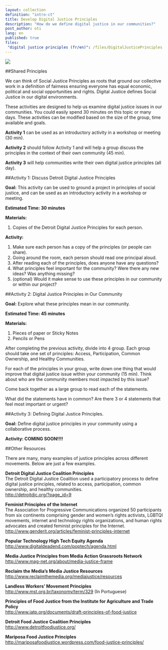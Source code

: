 ```yaml
---
layout: collection
definition: "intro-ct"
title: Develop Digital Justice Principles
description: "How do we define digital justice in our communities?"
post_author: oti
lang: en
published: true
files:
 "digital justice principles (fr/en)": /files/DigitalJusticePrinciples.pdf
---
```


<img src="https://googledrive.com/host/0BwVu7eNQIHs-dzhseVJmNzFFcjg/BmuhnIMIEAAvalX.jpg">

##Shared Principles

We can think of Social Justice Principles as roots that ground our collective work in a definition of fairness ensuring everyone has equal economic, political and social opportunities and rights. Digital Justice defines Social Justice in our digital environments.

These activities are designed to help us examine digital justice issues in our communities. You could easily spend 30 minutes on this topic or many days. These activities can be modified based on the size of the group, time available and goals.

**Activity 1** can be used as an introductory activity in a workshop or meeting (30 min).

**Activity 2** should follow Activity 1 and will help a group discuss the principles in the context of their own community (45 min).

**Activity 3** will help communities write their own digital justice principles (all day).


##Activity 1: Discuss Detroit Digital Justice Principles

**Goal:** This activity can be used to ground a project in principles of social justice, and can be used as an introductory activity in a workshop or meeting.

**Estimated Time: 30 minutes**

**Materials:**
1. Copies of the Detroit Digital Justice Principles for each person.

**Activity:**

1. Make sure each person has a copy of the principles (or people can share).
2. Going around the room, each person should read one principal aloud.
3. After reading each of the principles, does anyone have any questions?
4. What principles feel important for the community? Were there any new ideas? Was anything missing?
5. (optional) Would it make sense to use these principles in our community or within our project?

##Activity 2: Digital Justice Principles in Our Community

**Goal:** Explore what these principles mean in our community.

**Estimated Time: 45 minutes**

**Materials:**

1. Pieces of paper or Sticky Notes
2. Pencils or Pens

After completing the previous activity, divide into 4 group. Each group should take one set of principles: Access, Participation, Common Ownership, and Healthy Communities.

For each of the principles in your group, write down one thing that would improve that digital justice issue within your community (15 min). Think about who are the community members most impacted by this issue? 

Come back together as a large group to read each of the statements.

What did the statements have in common? Are there 3 or 4 statements that feel most important or urgent?

##Activity 3: Defining Digital Justice Principles.

**Goal:** Define digital justice principles in your community using a collaborative process.

**Activity: COMING SOON!!!!**


##Other Resources

There are many, many examples of justice principles across different movements. Below are just a few examples.

<p><strong>Detroit Digital Justice Coalition Principles</strong> <br>
The Detroit Digital Justice Coalition used a participatory process to define digital justice principles, related to access, participation, common ownership, and healthy communities. <br>
<a href="http://detroitdjc.org/?page_id=9">http://detroitdjc.org/?page_id=9</a></p>

<p><strong>Feminist Principles of the Internet</strong> <br>
The Association for Progressive Communications organized 50 participants from six continents comprising gender and women’s rights activists, LGBTQI movements, internet and technology rights organizations, and human rights advocates and created feminist principles for the Internet. <br>
<a href="http://www.genderit.org/articles/feminist-principles-internet">http://www.genderit.org/articles/feminist-principles-internet</a></p>

<p><strong>Popular Technology High Tech Equity Agenda</strong> <br>
<a href="http://www.digitaldeadend.com/poptech/agenda.html">http://www.digitaldeadend.com/poptech/agenda.html</a></p>

<p><strong>Media Justice Principles from Media Action Grassroots Network</strong> <br>
<a href="http://www.mag-net.org/about/media-justice-frame">http://www.mag-net.org/about/media-justice-frame</a></p>

<p><strong>Reclaim the Media’s Media Justice Resources</strong> <br>
<a href="http://www.reclaimthemedia.org/mediajustice/resources">http://www.reclaimthemedia.org/mediajustice/resources</a></p>

<p><strong>Landless Workers’ Movement Principles</strong> <br>
<a href="http://www.mst.org.br/taxonomy/term/329">http://www.mst.org.br/taxonomy/term/329</a>  (In Portuguese)</p>

<p><strong>Principles of Food Justice from the Institute for Agriculture and Trade Policy</strong><br>
<a href="http://www.iatp.org/documents/draft-principles-of-food-justice">http://www.iatp.org/documents/draft-principles-of-food-justice</a></p>

<p><strong>Detroit Food Justice Coalition Principles</strong> <br>
<a href="http://www.detroitfoodjustice.org/">http://www.detroitfoodjustice.org/</a></p>

<p><strong>Mariposa Food Justice Principles</strong> <br>
<a href="http://mariposafoodjustice.wordpress.com/food-justice-principles/">http://mariposafoodjustice.wordpress.com/food-justice-principles/</a></p>
